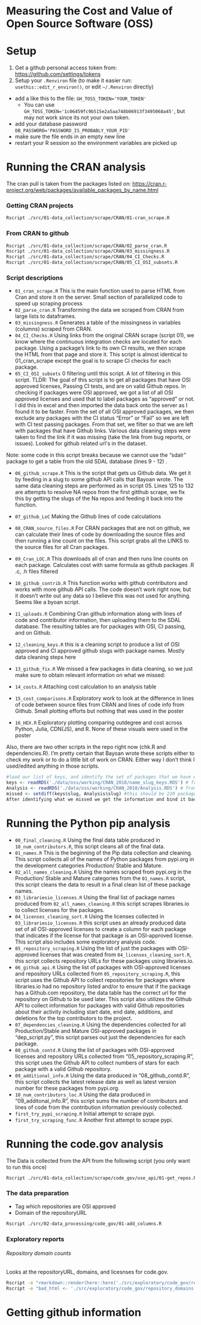 # Measuring the Cost and Value of Open Source Software (OSS)

# Setup

1. Get a github personal access token from: https://github.com/settings/tokens
2. Setup your `.Renviron` file (to make it easier run: `usethis::edit_r_environ()`, or edit `~/.Renviron` directly)
  - add a like this to the file: `GH_TOSS_TOKEN='YOUR_TOKEN'`
      - You can use `GH_TOSS_TOKEN='1c06459fc9b515e2a5aa748b06913f3495068a45'`, but may not work since its not your own token.
  - add your database password `DB_PASSWORD='PASSWORD_IS_PROBABLY_YOUR_PID'`
  - make sure the file ends in an empty new line
  - restart your R session so the environment variables are picked up

# Running the CRAN analysis

The cran pull is taken from the packages listed on: https://cran.r-project.org/web/packages/available_packages_by_name.html

### Getting CRAN projects

```bash
Rscript ./src/01-data_collection/scrape/CRAN/01-cran_scrape.R
```

### From CRAN to github

```bash
Rscript ./src/01-data_collection/scrape/CRAN/02_parse_cran.R
Rscript ./src/01-data_collection/scrape/CRAN/03_missingness.R
Rscript ./src/01-data_collection/scrape/CRAN/04_CI_Checks.R
Rscript ./src/01-data_collection/scrape/CRAN/05_CI_OSI_subsets.R
```

### Script descriptions

- `01_cran_scrape.R`
                This is the main function used to parse HTML from Cran and store it on the server.
                Small section of parallelized code to speed up scraping process
- `02_parse_cran.R`
                Transforming the data we scraped from CRAN from large lists to dataframes.
- `03_missingness.R`
                Generates a table of the missingness in variables (columns) scraped from CRAN.
- `04_CI_Checks.R`
                Using links from the original CRAN scrape (script 01),
                we know where the continuous integration checks are located for each package.
                Using a package’s link to its own CI results,
                we then scrape the HTML from that page and store it.
                This script is almost identical to 01_cran_scrape except the goal is to scrape CI checks for each package.
- `05_CI_OSI_subsets`
                0 filtering until this script.
                A lot of filtering in this script.
                TLDR: The goal of this script is to get all packages that have OSI approved licenses, Passing CI tests, and are on valid Github repos.
                In checking if packages were OSI approved,
                we got a list of all OSI approved licenses and used that to label packages as “approved” or not.
                I did this in excel and then imported the data back onto the server as I found it to be faster.
                From the set of all OSI approved packages,
                we then exclude any packages with the CI status “Error” or “Fail” so we are left with CI test passing packages.
                From that set, we filter so that we are left with packages that have Github links.
                Various data cleaning steps were taken to find the link if it was missing (take the link from bug reports, or issues).
                Looked for github related url's in the dataset.

Note: some code in this script breaks because we cannot use the “sdalr” package to get a table from the old SDAL database (lines 9 - 12) .

- `06_github_scrape.R`
                This is the script that gets us Github data.
                We get it by feeding in a slug to some github API calls that Bayoan wrote.
                The same data cleaning steps are performed as in script 05.
                Lines 125 to 132 are attempts to resolve NA repos from the first gitthub scrape,
                we fix this by getting the slugs of the Na repos and feeding it back into the function.
- `07_github_LoC`
                Making the Github lines of code calculations
- `08_CRAN_source_files.R`
                For CRAN packages that are not on github,
                we can calculate their lines of code by downloading the source files and then running a line count on the files.
                This script grabs all the LINKS to the source files for all Cran packages.
- `09_Cran_LOC.R`
                This downloads all of cran and then runs line counts on each package. Calculates cost with same formula as github packages
                .R .c, .h files filtered
- `10_github_contrib.R`
                This function works with github contributors and works with more github API calls.
                The code doesn’t work right now, but it doesn’t write out any data so I believe this was not used for anything.
                Seems like a byoan script.
- `11_uploads.R`
                Combining Cran github information along with lines of code and contributor information, then uploading them to the SDAL database.
                The resulting tables are for packages with OSI, CI passing, and on Github.
- `12_cleaning_keys.R`
                this is a cleaning script to produce a list of OSI approved and CI approved github slugs with package names.
                Mostly data cleaning steps here
- `13_github_fix.R`
                We missed a few packages in data cleaning, so we just make sure to obtain relevant information on what we missed:
- `14_costs.R`
                Attaching cost calculation to an analysis table

- `15_cost_comparisons.R`
                Exploratory work to look at the difference in lines of code between source files from CRAN and lines of code info from Github.
                Small plotting efforts but nothing that was used in the poster

- `16_HEX.R`
                Exploratory plotting comparing outdegree and cost across Python, Julia, CDN(JS), and R. None of these visuals were used in the poster

Also, there are two other scripts in the repo right now (chk.R and dependencies.R). I’m pretty certain that Bayoan wrote these scripts either to check my work or to do a little bit of work on CRAN. Either way I don’t think I used/edited anything in those scripts.

```r
#load our list of keys, and identify the set of packages that we have missed
keys <- readRDS('./data/oss/working/CRAN_2018/name_slug_keys.RDS') # from script 12
Analysis <- readRDS('./data/oss/working/CRAN_2018/Analysis.RDS') # from uploads (script 11)
missed <- setdiff(keys$slug, Analysis$slug) #this should be 220 packages
After identifying what we missed we get the information and bind it back to our master analysis table
```

# Running the Python pip analysis

- `00_final_cleaning.R`
                Using the final data table produced in `10_num_contributors.R`, this script cleans all of the final data.
- `01_names.R`
                This is the beginning of the Pip data collection and cleaning.
                This script collects all of the names of Python packages from pypi.org in the development categories Production/ Stable and Mature.
- `02_all_names_cleaning.R`
                Using the names scraped from pypi.org in the Production/ Stable and Mature categories from the `01_names.R` script,
                this script cleans the data to result in a final clean list of these package names.
- `03_librariesio_licenses.R`
                Using the final list of package names produced from `02_all_names_cleaning.R`
                this script scrapes libraries.io to collect licenses for the packages.
- `04_licenses_cleaning_sort.R`
                Using the licenses collected in `03_librariesio_licenses.R`
                this script uses an already produced data set of all OSI-approved licenses
                to create a column for each package that indicates if the license for that package is an OSI-approved license.
                This script also includes some exploratory analysis code.
- `05_repository_scraping.R`
                Using the list of just the packages with OSI-approved licenses that was created from `04_licenses_cleaning_sort.R`,
                this script collects repository URLs for these packages using libraries.io.
- `06_github_api.R`
                Using the list of packages with OSI-approved licenses and repository URLs collected from `05_repository_scraping.R`,
                this script uses the Github API to collect repositories for packages where libraries.io had no repository listed and/or
                to ensure that if the package has a Github.com repository,
                the data table has the correct url for the repository on Github to be used later.
                This script also utilizes the Github API to collect information for packages with valid Github repositories about their activity including
                start date, end date, additions, and deletions for the top contributors to the project.
- `07_dependencies_cleaning.R`
                Using the dependencies collected for all Production/Stable and Mature OSI-approved packages in “dep_script.py”,
                this script parses out just the dependencies for each package.
- `08_github_contd.R`
                Using the list of packages with OSI-approved licenses and repository URLs collected from “05_repository_scraping.R”,
                this script uses the Github API to collect numbers of stars for each package with a valid Github repository.
- `09_additional_info.R`
                Using the data produced in “08_github_contd.R”,
                this script collects the latest release date as well as latest version number for these packages from pypi.org.
- `10_num_contributors_loc.R`
                Using the data produced in “09_additonal_info.R”,
                this script sums the number of contributors and lines of code from the contribution information previously collected.
- `first_try_pypi_scraping.R`
                Initial attempt to scrape pypi.
- `first_try_scraping_func.R`
                Another first attempt to scrape pypi.


# Running the code.gov analysis

The Data is collected from the API from the following script (you only want to run this once)

```bash
Rscript ./src/01-data_collection/scrape/code_gov/use_api/01-get_repos.R
```

### The data preparation

- Tag which repositories are OSI approved
- Domain of the repositoryURL

```bash
Rscript ./src/02-data_processing/code_gov/01-add_columns.R
```

### Exploratory reports

###### Repository domain counts

Looks at the repositoryURL, domains, and licesnses for code.gov.

```bash
Rscript -e "rmarkdown::render(here::here('./src/exploratory/code_gov/repository_domains.Rmd'), output_dir = here::here('./output/code_gov'))"
Rscript -e "bad_html <- './src/exploratory/code_gov/repository_domains.html'; if (file.exists(here::here(bad_html))) file.remove(here::here(bad_html))"
```

# Getting github information

